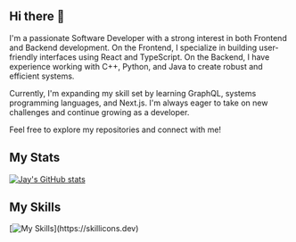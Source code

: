 ## Hi there 👋
I'm a passionate Software Developer with a strong interest in both Frontend and Backend development. On the Frontend, I specialize in building user-friendly interfaces using React and TypeScript. On the Backend, I have experience working with C++, Python, and Java to create robust and efficient systems.

Currently, I'm expanding my skill set by learning GraphQL, systems programming languages, and Next.js. I'm always eager to take on new challenges and continue growing as a developer.

Feel free to explore my repositories and connect with me!

## My Stats
[![Jay's GitHub stats](https://github-readme-stats.vercel.app/api?username=jayp822&hide=stars&show_icons=true)](https://github.com/anuraghazra/github-readme-stats)

## My Skills
[![My Skills](https://skillicons.dev/icons?i=java,mongodb,nodejs,postgres,py,react,js,bash,cpp,fastapi,)](https://skillicons.dev)
<!--
**jayp822/jayp822** is a ✨ _special_ ✨ repository because its `README.md` (this file) appears on your GitHub profile.

Here are some ideas to get you started:

- 🔭 I’m currently working on ...
- 🌱 I’m currently learning ...
- 👯 I’m looking to collaborate on ...
- 🤔 I’m looking for help with ...
- 💬 Ask me about ...
- 📫 How to reach me: ...
- 😄 Pronouns: ...
- ⚡ Fun fact: ...
-->
